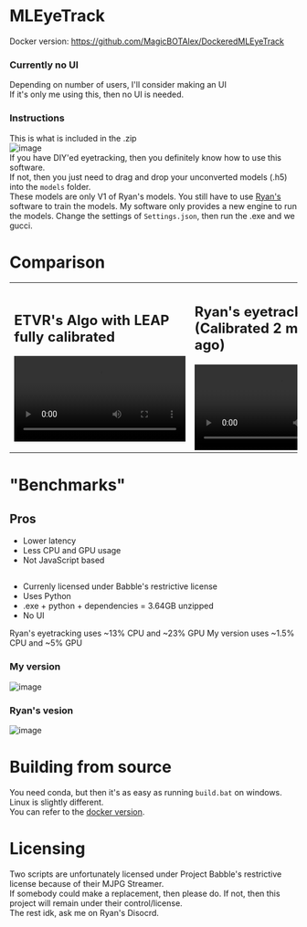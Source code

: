 # MLEyeTrack
Docker version: https://github.com/MagicBOTAlex/DockeredMLEyeTrack

### Currently no UI
Depending on number of users, I'll consider making an UI \
If it's only me using this, then no UI is needed.

### Instructions
This is what is included in the .zip \
![image](https://github.com/user-attachments/assets/511be61c-f02e-433e-bf90-047a95435769) \
If you have DIY'ed eyetracking, then you definitely know how to use this software. \
If not, then you just need to drag and drop your unconverted models (.h5) into the `models` folder. \
These models are only V1 of Ryan's models. You still have to use [Ryan's](https://github.com/ryan9411vr/EyeTracking/) software to train the models. My software only provides a new engine to run the models.
Change the settings of `Settings.json`, then run the .exe and we gucci.

# Comparison
<table>
  <tr>
    <td>
          <h2>ETVR's Algo with LEAP fully calibrated</h2>
      <a href="https://github.com/user-attachments/assets/633e0539-c6a6-44c1-bbe9-a47a0082e21b">
        <video src="https://github.com/user-attachments/assets/633e0539-c6a6-44c1-bbe9-a47a0082e21b" alt="Video 1" width="300">
      </a>
    </td>
    <td>
          <h2>Ryan's eyetrack (Calibrated 2 months ago)</h2>
      <a href="https://github.com/user-attachments/assets/67c03609-f381-452a-952f-5274c6105fe9">
        <video src="https://github.com/user-attachments/assets/67c03609-f381-452a-952f-5274c6105fe9" alt="Video 2" width="300">
      </a>
    </td>
    <td>
          <h2>MLEyetrack (Calibrated 2 months ago)</h2>
      <a href="https://github.com/user-attachments/assets/2d0c061c-ffa8-4ea9-98f0-1c68f74040d2">
        <video src="https://github.com/user-attachments/assets/2d0c061c-ffa8-4ea9-98f0-1c68f74040d2" alt="Video 3" width="300">
      </a>
    </td>
  </tr>
</table>

# "Benchmarks"
## Pros
- Lower latency
- Less CPU and GPU usage
- Not JavaScript based

##
- Currenly licensed under Babble's restrictive license
- Uses Python
- .exe + python + dependencies = 3.64GB unzipped
- No UI

Ryan's eyetracking uses ~13% CPU and ~23% GPU
My version uses ~1.5% CPU and ~5% GPU

### My version
![image](https://github.com/user-attachments/assets/2a5a465a-223c-4a6c-b35a-6afc56bb51e3)

### Ryan's vesion
![image](https://github.com/user-attachments/assets/260255cf-2490-441d-a89e-070d3733b340)


# Building from source
You need conda, but then it's as easy as running `build.bat` on windows. Linux is slightly different. \
You can refer to the [docker version](https://github.com/MagicBOTAlex/DockeredMLEyeTrack).

# Licensing
Two scripts are unfortunately licensed under Project Babble's restrictive license because of their MJPG Streamer. \
If somebody could make a replacement, then please do. If not, then this project will remain under their control/license. \
The rest idk, ask me on Ryan's Disocrd.
